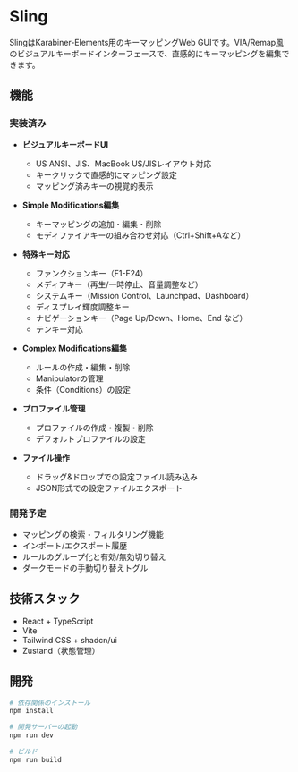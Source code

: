# Sling

SlingはKarabiner-Elements用のキーマッピングWeb GUIです。VIA/Remap風のビジュアルキーボードインターフェースで、直感的にキーマッピングを編集できます。

## 機能

### 実装済み
- **ビジュアルキーボードUI**
  - US ANSI、JIS、MacBook US/JISレイアウト対応
  - キークリックで直感的にマッピング設定
  - マッピング済みキーの視覚的表示
  
- **Simple Modifications編集**
  - キーマッピングの追加・編集・削除
  - モディファイアキーの組み合わせ対応（Ctrl+Shift+Aなど）
  
- **特殊キー対応**
  - ファンクションキー（F1-F24）
  - メディアキー（再生/一時停止、音量調整など）
  - システムキー（Mission Control、Launchpad、Dashboard）
  - ディスプレイ輝度調整キー
  - ナビゲーションキー（Page Up/Down、Home、End など）
  - テンキー対応
  
- **Complex Modifications編集**
  - ルールの作成・編集・削除
  - Manipulatorの管理
  - 条件（Conditions）の設定
  
- **プロファイル管理**
  - プロファイルの作成・複製・削除
  - デフォルトプロファイルの設定
  
- **ファイル操作**
  - ドラッグ&ドロップでの設定ファイル読み込み
  - JSON形式での設定ファイルエクスポート

### 開発予定
- マッピングの検索・フィルタリング機能
- インポート/エクスポート履歴
- ルールのグループ化と有効/無効切り替え
- ダークモードの手動切り替えトグル

## 技術スタック
- React + TypeScript
- Vite
- Tailwind CSS + shadcn/ui
- Zustand（状態管理）

## 開発
```bash
# 依存関係のインストール
npm install

# 開発サーバーの起動
npm run dev

# ビルド
npm run build
```
